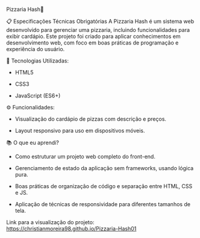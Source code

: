 Pizzaria Hash🍕

📋 Especificações Técnicas Obrigatórias
A Pizzaria Hash é um sistema web desenvolvido para gerenciar uma pizzaria, incluindo funcionalidades para exibir cardápio. Este projeto foi criado para aplicar conhecimentos em desenvolvimento web, com foco em boas práticas de programação e experiência do usuário.

🚀 Tecnologias Utilizadas:

- HTML5

- CSS3

- JavaScript (ES6+)


⚙️ Funcionalidades:

- Visualização do cardápio de pizzas com descrição e preços.

- Layout responsivo para uso em dispositivos móveis.

📚 O que eu aprendi?

- Como estruturar um projeto web completo do front-end.

- Gerenciamento de estado da aplicação sem frameworks, usando lógica pura.

- Boas práticas de organização de código e separação entre HTML, CSS e JS.

- Aplicação de técnicas de responsividade para diferentes tamanhos de tela.


Link para a visualização do projeto: https://christianmoreira98.github.io/Pizzaria-Hash01